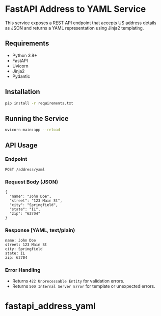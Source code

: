 # FastAPI Address to YAML Service

This service exposes a REST API endpoint that accepts US address details as JSON and returns a YAML representation using Jinja2 templating.

## Requirements
- Python 3.8+
- FastAPI
- Uvicorn
- Jinja2
- Pydantic

## Installation
```bash
pip install -r requirements.txt
```

## Running the Service
```bash
uvicorn main:app --reload
```

## API Usage
### Endpoint
`POST /address/yaml`

### Request Body (JSON)
```
{
  "name": "John Doe",
  "street": "123 Main St",
  "city": "Springfield",
  "state": "IL",
  "zip": "62704"
}
```

### Response (YAML, text/plain)
```
name: John Doe
street: 123 Main St
city: Springfield
state: IL
zip: 62704
```

### Error Handling
- Returns `422 Unprocessable Entity` for validation errors.
- Returns `500 Internal Server Error` for template or unexpected errors.
# fastapi_address_yaml
